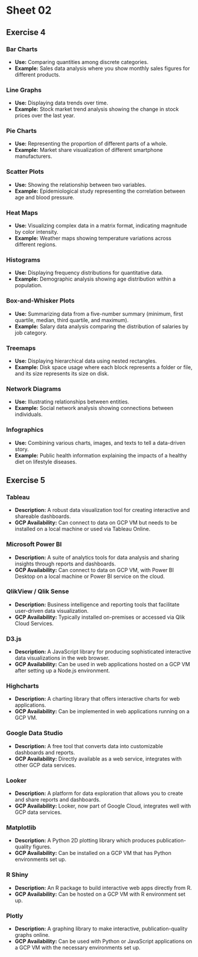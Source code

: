 # Sheet 02

## Exercise 4

### Bar Charts

- **Use:** Comparing quantities among discrete categories.
- **Example:** Sales data analysis where you show monthly sales figures for different products.

### Line Graphs

- **Use:** Displaying data trends over time.
- **Example:** Stock market trend analysis showing the change in stock prices over the last year.

### Pie Charts

- **Use:** Representing the proportion of different parts of a whole.
- **Example:** Market share visualization of different smartphone manufacturers.

### Scatter Plots

- **Use:** Showing the relationship between two variables.
- **Example:** Epidemiological study representing the correlation between age and blood pressure.

### Heat Maps

- **Use:** Visualizing complex data in a matrix format, indicating magnitude by color intensity.
- **Example:** Weather maps showing temperature variations across different regions.

### Histograms

- **Use:** Displaying frequency distributions for quantitative data.
- **Example:** Demographic analysis showing age distribution within a population.

### Box-and-Whisker Plots

- **Use:** Summarizing data from a five-number summary (minimum, first quartile, median, third quartile, and maximum).
- **Example:** Salary data analysis comparing the distribution of salaries by job category.

### Treemaps

- **Use:** Displaying hierarchical data using nested rectangles.
- **Example:** Disk space usage where each block represents a folder or file, and its size represents its size on disk.

### Network Diagrams

- **Use:** Illustrating relationships between entities.
- **Example:** Social network analysis showing connections between individuals.

### Infographics

- **Use:** Combining various charts, images, and texts to tell a data-driven story.
- **Example:** Public health information explaining the impacts of a healthy diet on lifestyle diseases.

## Exercise 5

### Tableau

- **Description:** A robust data visualization tool for creating interactive and shareable dashboards.
- **GCP Availability:** Can connect to data on GCP VM but needs to be installed on a local machine or used via Tableau Online.

### Microsoft Power BI

- **Description:** A suite of analytics tools for data analysis and sharing insights through reports and dashboards.
- **GCP Availability:** Can connect to data on GCP VM, with Power BI Desktop on a local machine or Power BI service on the cloud.

### QlikView / Qlik Sense

- **Description:** Business intelligence and reporting tools that facilitate user-driven data visualization.
- **GCP Availability:** Typically installed on-premises or accessed via Qlik Cloud Services.

### D3.js

- **Description:** A JavaScript library for producing sophisticated interactive data visualizations in the web browser.
- **GCP Availability:** Can be used in web applications hosted on a GCP VM after setting up a Node.js environment.

### Highcharts

- **Description:** A charting library that offers interactive charts for web applications.
- **GCP Availability:** Can be implemented in web applications running on a GCP VM.

### Google Data Studio

- **Description:** A free tool that converts data into customizable dashboards and reports.
- **GCP Availability:** Directly available as a web service, integrates with other GCP data services.

### Looker

- **Description:** A platform for data exploration that allows you to create and share reports and dashboards.
- **GCP Availability:** Looker, now part of Google Cloud, integrates well with GCP data services.

### Matplotlib

- **Description:** A Python 2D plotting library which produces publication-quality figures.
- **GCP Availability:** Can be installed on a GCP VM that has Python environments set up.

### R Shiny

- **Description:** An R package to build interactive web apps directly from R.
- **GCP Availability:** Can be hosted on a GCP VM with R environment set up.

### Plotly

- **Description:** A graphing library to make interactive, publication-quality graphs online.
- **GCP Availability:** Can be used with Python or JavaScript applications on a GCP VM with the necessary environments set up.
